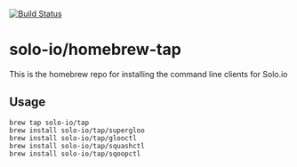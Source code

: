 [![Build Status](https://travis-ci.org/solo-io/homebrew-tap.svg?branch=master)](https://travis-ci.org/solo-io/homebrew-tap)

# solo-io/homebrew-tap
This is the homebrew repo for installing the command line clients for Solo.io

## Usage

```
brew tap solo-io/tap
brew install solo-io/tap/supergloo
brew install solo-io/tap/glooctl
brew install solo-io/tap/squashctl
brew install solo-io/tap/sqoopctl
```


